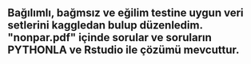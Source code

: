 ## Bağılımlı, bağmsız ve eğilim testine uygun veri setlerini kaggledan bulup düzenledim. "nonpar.pdf" içinde sorular ve soruların PYTHONLA ve Rstudio ile çözümü mevcuttur.
